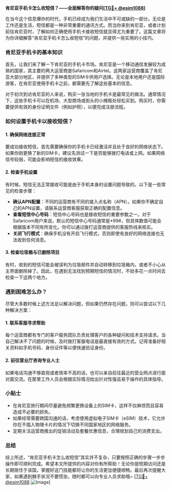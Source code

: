 **肯尼亚手机卡怎么收短信？——全面解答你的疑问[[TG💪+ @esim1088](https://t.me/s/esim1088)]**

在当今这个信息爆炸的时代，手机已经成为我们生活中不可或缺的一部分。无论是工作还是生活，短信都是一种非常重要的通讯方式。而当你来到肯尼亚，或者计划前往肯尼亚时，了解如何正确使用手机卡接收短信就显得尤为重要了。这篇文章将为你详细解答“肯尼亚手机卡怎么收短信”的问题，并提供一些实用的小技巧。

### 肯尼亚手机卡的基本知识

首先，让我们来了解一下肯尼亚的手机卡市场。肯尼亚是一个移动通信发展较为成熟的国家，其主要的两大运营商是Safaricom和Airtel。这两家运营商覆盖了肯尼亚大部分地区，并提供了多种类型的SIM卡供用户选择。无论是本地用户还是国际游客，在肯尼亚使用手机卡之前，都需要先了解这些基本的信息。

对于初次到访肯尼亚的人来说，购买一张当地的手机卡是最常见的做法。通常情况下，这些手机卡可以在机场、大型商场或街头的小摊贩处轻松买到。购买时，你需要提供有效的身份证明文件（例如护照），以便完成注册流程。

### 如何设置手机卡以接收短信？

#### 1. 确保网络连接正常
要成功接收短信，首先需要确保你的手机卡已经激活并且处于良好的网络状态下。如果你刚更换了新的SIM卡，建议先测试一下是否能够拨打电话或上网。如果网络信号较弱，可能会影响短信的接收效果。

#### 2. 检查手机设置
有时候，短信无法正常接收可能是由于手机本身的设置问题导致的。以下是一些常见的检查步骤：
- **确认APN配置**：不同的运营商有不同的接入点名称（APN）。如果你不确定自己的APN设置，请联系运营商客服获取正确的配置信息。
- **查看短信中心号码**：短信中心号码也是接收短信的重要参数之一。对于Safaricom用户来说，默认的短信中心号码通常是*99#，但具体数值可能会根据版本不同有所变化。你可以通过拨打运营商提供的客服热线来核实。
- **关闭飞行模式**：确保手机没有开启飞行模式，否则即使有良好的网络连接也无法收到任何消息。

#### 3. 检查垃圾箱与已删除项目
有时，收到的短信可能会被误判为垃圾邮件并自动转移到垃圾箱内，或者不小心从主界面删除掉了。因此，在遇到无法找到预期短信的情况时，不妨多花一点时间去检查一下这两个地方。

### 遇到困难怎么办？
尽管大多数时候上述方法足以解决问题，但如果仍然存在问题，则可以尝试以下几种解决方案：

#### 1. 联系客服寻求帮助
每个运营商都有专门的客户服务团队负责处理客户的各种疑问和技术支持请求。当自己解决不了问题的时候，及时拨打客服电话是最直接有效的方式。记得准备好相关资料如手机号码、身份证件等以便快速验证身份。

#### 2. 前往营业厅咨询专业人士
如果电话沟通不够直观或者效率不高的话，也可以亲自前往最近的营业网点进行面对面交流。在那里工作人员会根据实际情况给出针对性强且易于操作的具体指导。

### 小贴士
- 在肯尼亚旅行期间尽量避免频繁更换设备上的SIM卡，这样不仅麻烦而且容易造成不必要的损失。
- 如果经常需要跨国沟通的话，考虑使用虚拟电子SIM卡（eSIM）技术，它允许你在不插入物理卡片的情况下切换不同国家地区的网络服务。
- 定期关注运营商推出的促销活动及套餐优惠信息，合理规划自己的消费支出。

### 总结
综上所述，“肯尼亚手机卡怎么收短信”其实并不复杂，只要按照正确的步骤一步步操作即可顺利完成。希望本文所提供的内容对你有所帮助！无论你是短期访问还是长期居住于该国，掌握好这门技能都将让你的生活更加便捷顺畅。最后再次提醒大家，如果遇到棘手状况不要慌张，随时都可以向专业人员求助哦~ [[TG💪+ @esim1088](https://t.me/s/esim1088) ![Image](https://i.postimg.cc/4NQfJmqS/Snipaste-2025-05-13-00-14-12.png)]
